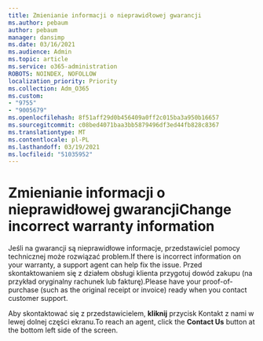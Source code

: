 ```yaml
---
title: Zmienianie informacji o nieprawidłowej gwarancji
ms.author: pebaum
author: pebaum
manager: dansimp
ms.date: 03/16/2021
ms.audience: Admin
ms.topic: article
ms.service: o365-administration
ROBOTS: NOINDEX, NOFOLLOW
localization_priority: Priority
ms.collection: Adm_O365
ms.custom:
- "9755"
- "9005679"
ms.openlocfilehash: 8f51aff29d0b456409a0ff2c015ba3a950b16657
ms.sourcegitcommit: c08bed4071baa3bb5879496df3ed44fb828c8367
ms.translationtype: MT
ms.contentlocale: pl-PL
ms.lasthandoff: 03/19/2021
ms.locfileid: "51035952"
---
```

# <a name="change-incorrect-warranty-information"></a><span data-ttu-id="fa204-102">Zmienianie informacji o nieprawidłowej gwarancji</span><span class="sxs-lookup"><span data-stu-id="fa204-102">Change incorrect warranty information</span></span>

<span data-ttu-id="fa204-103">Jeśli na gwarancji są nieprawidłowe informacje, przedstawiciel pomocy technicznej może rozwiązać problem.</span><span class="sxs-lookup"><span data-stu-id="fa204-103">If there is incorrect information on your warranty, a support agent can help fix the issue.</span></span> <span data-ttu-id="fa204-104">Przed skontaktowaniem się z działem obsługi klienta przygotuj dowód zakupu (na przykład oryginalny rachunek lub fakturę).</span><span class="sxs-lookup"><span data-stu-id="fa204-104">Please have your proof-of-purchase (such as the original receipt or invoice) ready when you contact customer support.</span></span>

<span data-ttu-id="fa204-105">Aby skontaktować się z przedstawicielem, **kliknij** przycisk Kontakt z nami w lewej dolnej części ekranu.</span><span class="sxs-lookup"><span data-stu-id="fa204-105">To reach an agent, click the **Contact Us** button at the bottom left side of the screen.</span></span>